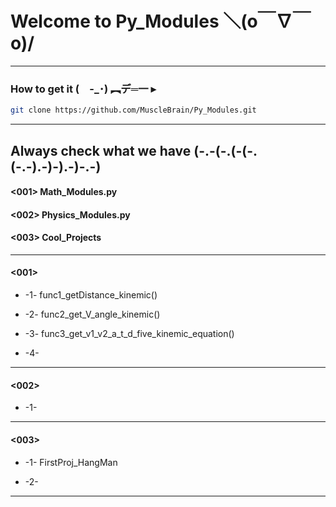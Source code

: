 # Welcome to Py_Modules   ＼(o￣∇￣o)/
------------------------------------------------------
### How to get it   (　-_･) ︻デ═一  ▸

```bash
git clone https://github.com/MuscleBrain/Py_Modules.git
```
------------------------------------------------------
## Always check what we have   (-.-(-.(-(-.(-.-).-)-).-)-.-)


#### <001> Math_Modules.py

#### <002> Physics_Modules.py

#### <003> Cool_Projects

-------------------------------------------------------
#### <001>


* -1- func1_getDistance_kinemic()

* -2- func2_get_V_angle_kinemic()

* -3- func3_get_v1_v2_a_t_d_five_kinemic_equation()

* -4- 

-------------------------------------------------------
#### <002>


* -1-

-------------------------------------------------------
#### <003>


* -1- FirstProj_HangMan

* -2-

------------------------------------------------------








